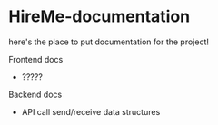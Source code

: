 # HireMe-documentation
here's the place to put documentation for the project!

Frontend docs
- ?????

  
Backend docs
- API call send/receive data structures
